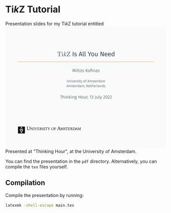 # Ti*k*Z Tutorial
Presentation slides for my Ti*k*Z tutorial entitled
![TikZ](img/main.png)
Presented at "Thinking Hour", at the University of Amsterdam.


You can find the presentation in the `pdf` directory. Alternatively, you can compile the `tex` files yourself.

## Compilation

Compile the presentation by running:
```sh
latexmk -shell-escape main.tex
```
